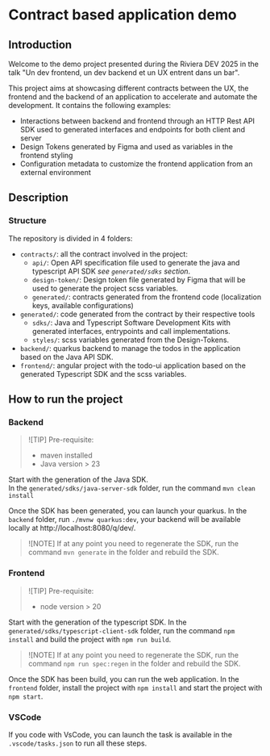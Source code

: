 # Contract based application demo
## Introduction
Welcome to the demo project presented during the Riviera DEV 2025 in the talk "Un dev frontend, un dev backend et un UX
entrent dans un bar".

This project aims at showcasing different contracts between the UX, the frontend and the backend of an application to 
accelerate and automate the development.
It contains the following examples:
- Interactions between backend and frontend through an HTTP Rest API SDK used to generated interfaces and endpoints for
  both client and server
- Design Tokens generated by Figma and used as variables in the frontend styling
- Configuration metadata to customize the frontend application from an external environment

## Description
### Structure
The repository is divided in 4 folders:
- `contracts/`: all the contract involved in the project:
  - `api/`: Open API specification file used to generate the java and typescript API SDK *see `generated/sdks` section*.
  - `design-token/`: Design token file generated by Figma that will be used to generate the project scss variables.
  - `generated/`: contracts generated from the frontend code (localization keys, available configurations)
- `generated/`: code generated from the contract by their respective tools
  - `sdks/`: Java and Typescript Software Development Kits with generated interfaces, entrypoints and call implementations.
  - `styles/`: scss variables generated from the Design-Tokens.
- `backend/`: quarkus backend to manage the todos in the application based on the Java API SDK.
- `frontend/`: angular project with the todo-ui application based on the generated Typescript SDK and the scss variables.

## How to run the project

### Backend
> ![TIP]
> Pre-requisite:
> - maven installed 
> - Java version > 23

Start with the generation of the Java SDK.  
In the `generated/sdks/java-server-sdk` folder, run the command `mvn clean install`

Once the SDK has been generated, you can launch your quarkus. 
In the `backend` folder, run `./mvnw quarkus:dev`, your backend will be available locally at http://localhost:8080/q/dev/.

> ![NOTE]
> If at any point you need to regenerate the SDK, run the command `mvn generate` in the folder and rebuild the SDK.
 
### Frontend
> ![TIP]
> Pre-requisite:
> - node version > 20

Start with the generation of the typescript SDK. 
In the `generated/sdks/typescript-client-sdk` folder, run the command `npm install` and build the project with
`npm run build`.

> ![NOTE]
> If at any point you need to regenerate the SDK, run the command `npm run spec:regen` in the folder and rebuild the SDK.

Once the SDK has been build, you can run the web application.
In the `frontend` folder, install the project with `npm install` and start the project with `npm start`.

### VSCode
If you code with VsCode, you can launch the task is available in the `.vscode/tasks.json` to run all these steps. 





